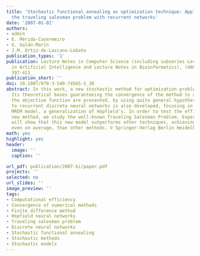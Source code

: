 ```yaml
---
title: 'Stochastic functional annealing as optimization technique: Application to
  the traveling salesman problem with recurrent networks'
date: '2007-01-01'
authors:
- admin
- E. Mérida-Casermeiro
- G. Galán-Marín
- J.M. Ortiz-de-Lazcano-Lobato
publication_types: '1'
publication: Lecture Notes in Computer Science (including subseries Lecture Notes
  in Artificial Intelligence and Lecture Notes in Bioinformatics), (4667 LNAI), _pp.
  397-411_
publication_short: ''
doi: 10.1007/978-3-540-74565-5_30
abstract: In this work, a new stochastic method for optimization problems is developed.
  Its theoretical bases guaranteeing the convergence of the method to a minimum of
  the objective function are presented, by using quite general hypotheses. Its application
  to recurrent discrete neural networks is also developed, focusing in the multivalued
  MREM model, a generalization of Hopfield's. In order to test the efficiency of this
  new method, we study the well-known Traveling Salesman Problem. Experimental results
  will show that this new model outperforms other techniques, achieving better results,
  even on average, than other methods. © Springer-Verlag Berlin Heidelberg 2007.
math: yes
highlight: yes
header:
  image: ''
  caption: ''

url_pdf: publication/2007-ki/paper.pdf
projects: ''
selected: no
url_slides: ''
image_preview: ''
tags:
- Computational efficiency
- Convergence of numerical methods
- Finite difference method
- Hopfield neural networks
- Traveling salesman problem
- Discrete neural networks
- Stochastic functional annealing
- Stochastic methods
- Stochastic models
---
```

